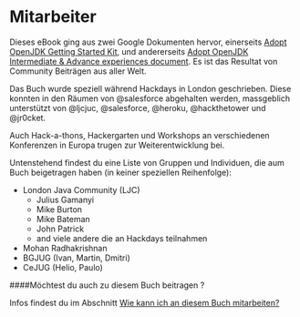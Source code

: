 # Mitarbeiter

Dieses eBook ging aus zwei Google Dokumenten hervor, einerseits [Adopt OpenJDK Getting Started Kit](http://bit.ly/17ovGUB), und andererseits [Adopt OpenJDK Intermediate & Advance experiences document](http://bit.ly/1ckphOl). Es ist das Resultat von Community Beiträgen aus aller Welt.

Das Buch wurde speziell während Hackdays in London geschrieben. Diese konnten in den Räumen von @salesforce abgehalten werden, massgeblich unterstützt von @ljcjuc, @salesforce, @heroku, @hackthetower und @jr0cket.

Auch Hack-a-thons, Hackergarten und Workshops an verschiedenen Konferenzen in Europa trugen zur Weiterentwicklung bei.

Untenstehend findest du eine Liste von Gruppen und Individuen, die aum Buch beigetragen haben (in keiner speziellen Reihenfolge):
- London Java Community (LJC) 
    - Julius Gamanyi
    - Mike Burton
    - Mike Bateman
    - John Patrick
    - and viele andere die an Hackdays teilnahmen
- Mohan Radhakrishnan
- BGJUG (Ivan, Martin, Dmitri)
- CeJUG (Helio, Paulo) 

####Möchtest du auch zu diesem Buch beitragen ?

Infos findest du im Abschnitt [Wie kann ich an diesem Buch mitarbeiten?](contribute.md)